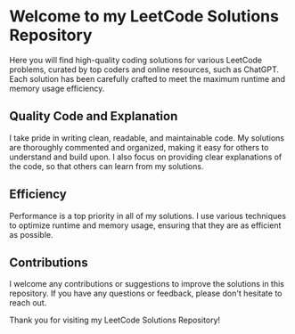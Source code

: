 # Welcome to my LeetCode Solutions Repository

Here you will find high-quality coding solutions for various LeetCode problems, curated by top coders and online resources, such as ChatGPT. Each solution has been carefully crafted to meet the maximum runtime and memory usage efficiency.

## Quality Code and Explanation

I take pride in writing clean, readable, and maintainable code. My solutions are thoroughly commented and organized, making it easy for others to understand and build upon. I also focus on providing clear explanations of the code, so that others can learn from my solutions.

## Efficiency

Performance is a top priority in all of my solutions. I use various techniques to optimize runtime and memory usage, ensuring that they are as efficient as possible.

## Contributions

I welcome any contributions or suggestions to improve the solutions in this repository. If you have any questions or feedback, please don't hesitate to reach out.

Thank you for visiting my LeetCode Solutions Repository!
